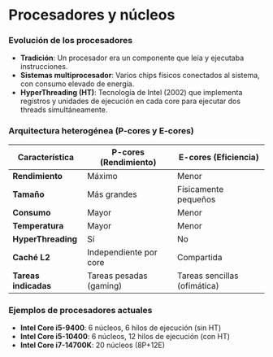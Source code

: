 # Procesadores y núcleos

### Evolución de los procesadores

* **Tradición**: Un procesador era un componente que leía y ejecutaba instrucciones.
* **Sistemas multiprocesador**: Varios chips físicos conectados al sistema, con consumo elevado de energía.
* **HyperThreading (HT)**: Tecnología de Intel (2002) que implementa registros y unidades de ejecución en cada core para ejecutar dos threads simultáneamente.

### Arquitectura heterogénea (P-cores y E-cores)

| **Característica** | **P-cores (Rendimiento)** | **E-cores (Eficiencia)** |
| --- | --- | --- |
| **Rendimiento** | Máximo | Menor |
| **Tamaño** | Más grandes | Físicamente pequeños |
| **Consumo** | Mayor | Menor |
| **Temperatura** | Mayor | Menor |
| **HyperThreading** | Sí | No |
| **Caché L2** | Independiente por core | Compartida |
| **Tareas indicadas** | Tareas pesadas (gaming) | Tareas sencillas (ofimática) |

### Ejemplos de procesadores actuales

* **Intel Core i5-9400**: 6 núcleos, 6 hilos de ejecución (sin HT)
* **Intel Core i5-10400**: 6 núcleos, 12 hilos de ejecución (con HT)
* **Intel Core i7-14700K**: 20 núcleos (8P+12E)